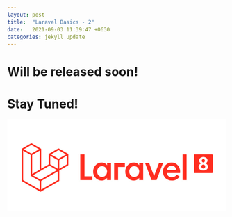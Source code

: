 ```yaml
---
layout: post
title:  "Laravel Basics - 2"
date:   2021-09-03 11:39:47 +0630
categories: jekyll update
---
```


# Will be released soon! 

# Stay Tuned!





![Laravel](/assets/images/laravel-8.png "Laravel-8")

[Laravel]: https://laravel.com/docs/8.x/releases